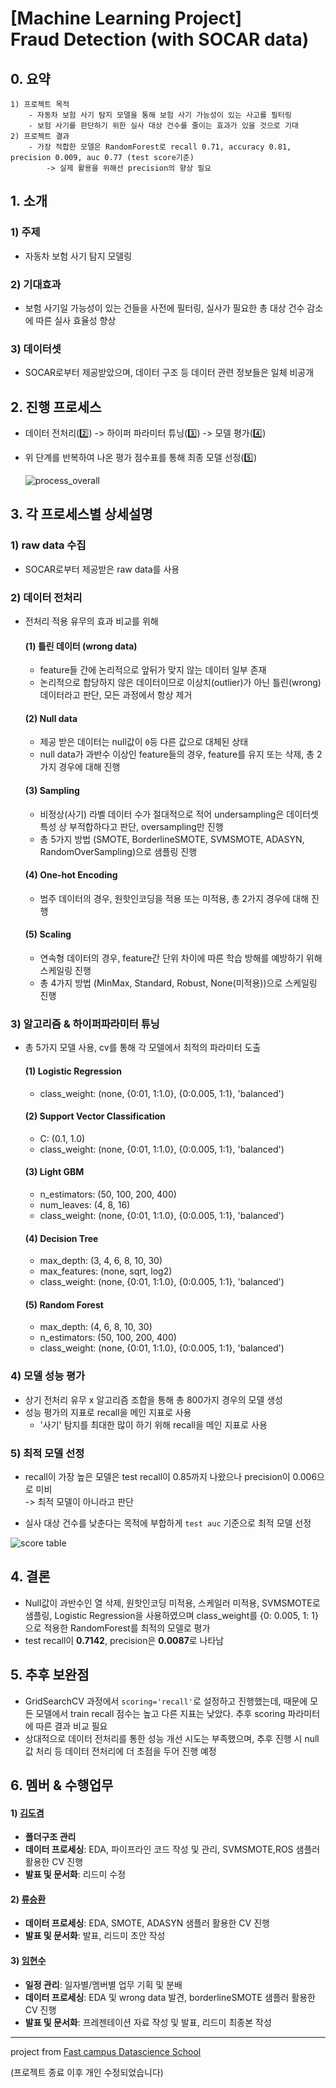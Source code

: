 [Machine Learning Project]  
Fraud Detection (with SOCAR data)
========

## 0. 요약
```
1) 프로젝트 목적
    - 자동차 보험 사기 탐지 모델을 통해 보험 사기 가능성이 있는 사고를 필터링
    - 보험 사기를 판단하기 위한 실사 대상 건수를 줄이는 효과가 있을 것으로 기대
2) 프로젝트 결과
    - 가장 적합한 모델은 RandomForest로 recall 0.71, accuracy 0.81, precision 0.009, auc 0.77 (test score기준)
        -> 실제 활용을 위해선 precision의 향상 필요
```

## 1. 소개
### 1) 주제
- 자동차 보험 사기 탐지 모델링
### 2) 기대효과
- 보험 사기일 가능성이 있는 건들을 사전에 필터링, 실사가 필요한 총 대상 건수 감소에 따른 실사 효율성 향상
### 3) 데이터셋
- SOCAR로부터 제공받았으며, 데이터 구조 등 데이터 관련 정보들은 일체 비공개    


## 2. 진행 프로세스
- 데이터 전처리(2️⃣) -> 하이퍼 파라미터 튜닝(3️⃣) -> 모델 평가(4️⃣) 
- 위 단계를 반복하여 나온 평가 점수표를 통해 최종 모델 선정(5️⃣)

    ![process_overall](https://user-images.githubusercontent.com/78459305/117934187-5a0b5080-b33d-11eb-8b37-91f8622102b9.png)


## 3. 각 프로세스별 상세설명
### 1) raw data 수집
- SOCAR로부터 제공받은 raw data를 사용

### 2) 데이터 전처리 
- 전처리 적용 유무의 효과 비교를 위해 
    #### (1) 틀린 데이터 (wrong data)
    - feature들 간에 논리적으로 앞뒤가 맞지 않는 데이터 일부 존재
    - 논리적으로 합당하지 않은 데이터이므로 이상치(outlier)가 아닌 틀린(wrong) 데이터라고 판단, 모든 과정에서 항상 제거

    #### (2) Null data
    - 제공 받은 데이터는 null값이 `0`등 다른 값으로 대체된 상태
    - null data가 과반수 이상인 feature들의 경우, feature를 유지 또는 삭제, 총 2가지 경우에 대해 진행
    #### (3) Sampling
    - 비정상(사기) 라벨 데이터 수가 절대적으로 적어 undersampling은 데이터셋 특성 상 부적합하다고 판단, oversampling만 진행
    - 총 5가지 방법 (SMOTE, BorderlineSMOTE, SVMSMOTE, ADASYN, RandomOverSampling)으로 샘플링 진행
    #### (4) One-hot Encoding
    - 범주 데이터의 경우, 원핫인코딩을 적용 또는 미적용, 총 2가지 경우에 대해 진행
    #### (5) Scaling
    - 연속형 데이터의 경우, feature간 단위 차이에 따른 학습 방해를 예방하기 위해 스케일링 진행
    - 총 4가지 방법 (MinMax, Standard, Robust, None(미적용))으로 스케일링 진행  

### 3) 알고리즘 & 하이퍼파라미터 튜닝
- 총 5가지 모델 사용, cv를 통해 각 모델에서 최적의 파라미터 도출 

    #### (1) Logistic Regression
    - class_weight:  (none, {0:01, 1:1.0}, {0:0.005, 1:1}, 'balanced')
    #### (2) Support Vector Classification
    - C:  (0.1, 1.0)
    - class_weight:  (none, {0:01, 1:1.0}, {0:0.005, 1:1}, 'balanced')
    #### (3) Light GBM
    - n_estimators:  (50, 100, 200, 400) 
    - num_leaves:  (4, 8, 16) 
    - class_weight:  (none, {0:01, 1:1.0}, {0:0.005, 1:1}, 'balanced') 
    #### (4) Decision Tree
    - max_depth:  (3, 4, 6, 8, 10, 30) 
    - max_features:  (none, sqrt, log2)
    - class_weight:  (none, {0:01, 1:1.0}, {0:0.005, 1:1}, 'balanced')
    #### (5) Random Forest
    - max_depth:  (4, 6, 8, 10, 30)
    - n_estimators:  (50, 100, 200, 400)
    - class_weight:  (none, {0:01, 1:1.0}, {0:0.005, 1:1}, 'balanced')


### 4) 모델 성능 평가
- 상기 전처리 유무 x 알고리즘 조합을 통해 총 800가지 경우의 모델 생성
- 성능 평가의 지표로 recall을 메인 지표로 사용
    - '사기' 탐지를 최대한 많이 하기 위해 recall을 메인 지표로 사용


### 5) 최적 모델 선정
- recall이 가장 높은 모델은 test recall이 0.85까지 나왔으나 precision이 0.006으로 미비 \
-> 최적 모델이 아니라고 판단

- 실사 대상 건수를 낮춘다는 목적에 부합하게 `test auc` 기준으로 최적 모델 선정

![score table](https://user-images.githubusercontent.com/18084336/121317784-94204000-c945-11eb-87b8-a538449c8d4b.png)

## 4. 결론
- Null값이 과반수인 열 삭제, 원핫인코딩 미적용, 스케일러 미적용, SVMSMOTE로 샘플링, Logistic Regression을 사용하였으며 class_weight를 {0: 0.005, 1: 1}으로 적용한 RandomForest를 최적의 모델로 평가
- test recall이 **0.7142**, precision은 **0.0087**로 나타남


## 5. 추후 보완점
- GridSearchCV 과정에서 `scoring='recall'`로 설정하고 진행했는데, 때문에 모든 모델에서 train recall 점수는 높고 다른 지표는 낮았다. 추후 scoring 파라미터에 따른 결과 비교 필요
- 상대적으로 데이터 전처리를 통한 성능 개선 시도는 부족했으며, 추후 진행 시 null값 처리 등 데이터 전처리에 더 초점을 두어 진행 예정


## 6. 멤버 & 수행업무
#### 1) [김도겸](https://github.com/dockyum)
  * **폴더구조 관리**
  * **데이터 프로세싱**: EDA, 파이프라인 코드 작성 및 관리, SVMSMOTE,ROS 샘플러 활용한 CV 진행
  * **발표 및 문서화**: 리드미 수정
#### 2) [류승환](https://github.com/ryuseunghwan1)
  * **데이터 프로세싱**: EDA, SMOTE, ADASYN 샘플러 활용한 CV 진행
  * **발표 및 문서화**: 발표, 리드미 초안 작성
#### 3) [임현수](https://github.com/EbraLim/)
  * **일정 관리**: 일자별/멤버별 업무 기획 및 분배
  * **데이터 프로세싱**: EDA 및 wrong data 발견, borderlineSMOTE 샘플러 활용한 CV 진행
  * **발표 및 문서화**: 프레젠테이션 자료 작성 및 발표, 리드미 최종본 작성

----

project from [Fast campus Datascience School](https://github.com/dss-16th)

(프로젝트 종료 이후 개인 수정되었습니다)
